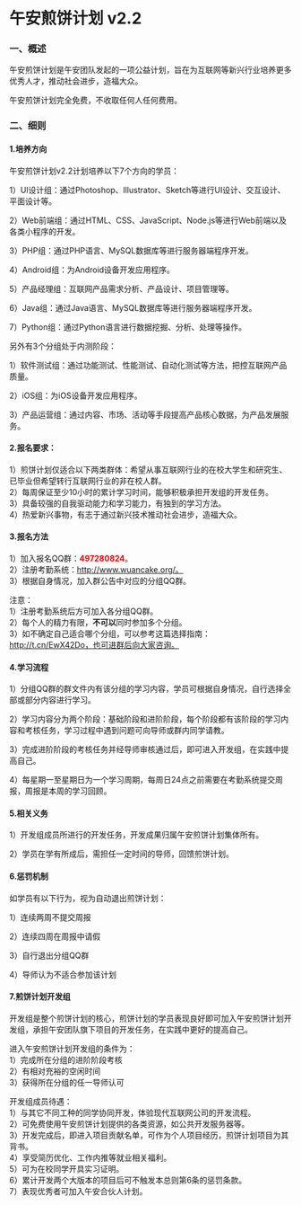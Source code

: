# 午安煎饼计划 v2.2

### 一、概述

午安煎饼计划是午安团队发起的一项公益计划，旨在为互联网等新兴行业培养更多优秀人才，推动社会进步，造福大众。

午安煎饼计划完全免费，不收取任何人任何费用。

### 二、细则

#### 1.培养方向

午安煎饼计划v2.2计划培养以下7个方向的学员：

1）UI设计组：通过Photoshop、Illustrator、Sketch等进行UI设计、交互设计、平面设计等。

2）Web前端组：通过HTML、CSS、JavaScript、Node.js等进行Web前端以及各类小程序的开发。

3）PHP组：通过PHP语言、MySQL数据库等进行服务器端程序开发。

4）Android组：为Android设备开发应用程序。

5）产品经理组：互联网产品需求分析、产品设计、项目管理等。

6）Java组：通过Java语言、MySQL数据库等进行服务器端程序开发。

7）Python组：通过Python语言进行数据挖掘、分析、处理等操作。

另外有3个分组处于内测阶段：

1）软件测试组：通过功能测试、性能测试、自动化测试等方法，把控互联网产品质量。

2）iOS组：为iOS设备开发应用程序。

3）产品运营组：通过内容、市场、活动等手段提高产品核心数据，为产品发展服务。

#### 2.报名要求：

1）煎饼计划仅适合以下两类群体：希望从事互联网行业的在校大学生和研究生、已毕业但希望转行互联网行业的非在校人群。<br>
2）每周保证至少10小时的累计学习时间，能够积极承担开发组的开发任务。<br>
3）具备较强的自我驱动能力和学习能力，有独到的学习方法。<br>
4）热爱新兴事物，有志于通过新兴技术推动社会进步，造福大众。

#### 3.报名方法

1）加入报名QQ群：<font color=red><b>497280824</b></font>。<br>
2）注册考勤系统：http://www.wuancake.org/。<br>
3）根据自身情况，加入群公告中对应的分组QQ群。

注意：<br>
1）注册考勤系统后方可加入各分组QQ群。<br>
2）每个人的精力有限，**不可以**同时参加多个分组。<br>
3）如不确定自己适合哪个分组，可以参考这篇选择指南：http://t.cn/EwX42Do，也可进群后向大家咨询。

#### 4.学习流程

1）分组QQ群的群文件内有该分组的学习内容，学员可根据自身情况，自行选择全部或部分内容进行学习。

2）学习内容分为两个阶段：基础阶段和进阶阶段，每个阶段都有该阶段的学习内容和考核任务，学习过程中遇到问题可向导师或群内同学请教。

3）完成进阶阶段的考核任务并经导师审核通过后，即可进入开发组，在实践中提高自己。

4）每星期一至星期日为一个学习周期，每周日24点之前需要在考勤系统提交周报，周报是本周的学习回顾。

#### 5.相关义务

1）开发组成员所进行的开发任务，开发成果归属午安煎饼计划集体所有。

2）学员在学有所成后，需担任一定时间的导师，回馈煎饼计划。

#### 6.惩罚机制

如学员有以下行为，视为自动退出煎饼计划：

1）连续两周不提交周报

2）连续四周在周报中请假

3）自行退出分组QQ群

4）导师认为不适合参加该计划

#### 7.煎饼计划开发组

开发组是整个煎饼计划的核心，煎饼计划的学员表现良好即可加入午安煎饼计划开发组，承担午安团队旗下项目的开发任务，在实践中更好的提高自己。

进入午安煎饼计划开发组的条件为：<br>
1）完成所在分组的进阶阶段考核<br>
2）有相对充裕的空闲时间<br>
3）获得所在分组的任一导师认可

开发组成员待遇：<br>
1）与其它不同工种的同学协同开发，体验现代互联网公司的开发流程。<br>
2）可免费使用午安煎饼计划提供的各类资源，如公共开发服务器等。<br>
3）开发完成后，即进入项目贡献名单，可作为个人项目经历，煎饼计划项目为其背书。<br>
4）享受简历优化、工作内推等就业相关福利。<br>
5）可为在校同学开具实习证明。<br>
6）累计开发两个大版本的项目后可不触发本总则第6条的惩罚条款。<br>
7）表现优秀者可加入午安合伙人计划。
